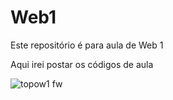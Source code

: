 # Web1
Este repositório é para aula de Web 1

Aqui irei postar os códigos de aula

![topow1 fw](https://user-images.githubusercontent.com/83316389/116321167-f1927000-a78f-11eb-8a78-b1af8c8776f8.png)
